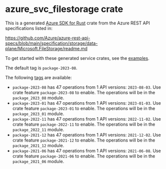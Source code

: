 # azure_svc_filestorage crate

This is a generated [Azure SDK for Rust](https://github.com/Azure/azure-sdk-for-rust) crate from the Azure REST API specifications listed in:

https://github.com/Azure/azure-rest-api-specs/blob/main/specification/storage/data-plane/Microsoft.FileStorage/readme.md

To get started with these generated service crates, see the [examples](https://github.com/Azure/azure-sdk-for-rust/blob/main/services/README.md#examples).

The default tag is `package-2023-08`.

The following [tags](https://github.com/Azure/azure-sdk-for-rust/blob/main/services/tags.md) are available:

- `package-2023-08` has 47 operations from 1 API versions: `2023-08-03`. Use crate feature `package-2023-08` to enable. The operations will be in the `package_2023_08` module.
- `package-2023-01` has 47 operations from 1 API versions: `2023-01-03`. Use crate feature `package-2023-01` to enable. The operations will be in the `package_2023_01` module.
- `package-2022-11` has 47 operations from 1 API versions: `2022-11-02`. Use crate feature `package-2022-11` to enable. The operations will be in the `package_2022_11` module.
- `package-2021-12` has 47 operations from 1 API versions: `2021-12-02`. Use crate feature `package-2021-12` to enable. The operations will be in the `package_2021_12` module.
- `package-2021-06` has 47 operations from 1 API versions: `2021-06-08`. Use crate feature `package-2021-06` to enable. The operations will be in the `package_2021_06` module.